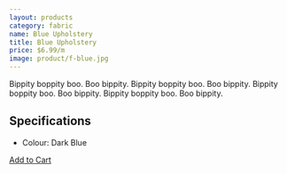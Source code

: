 ```yaml
---
layout: products
category: fabric
name: Blue Upholstery
title: Blue Upholstery
price: $6.99/m
image: product/f-blue.jpg
---
```


Bippity boppity boo. Boo bippity. Bippity boppity boo. Boo bippity. Bippity boppity boo. Boo bippity. Bippity boppity boo. Boo bippity.

## Specifications

- Colour: Dark Blue

<a class="btn-alt milli" href="{{site.baseurl}}/cart/">Add to Cart</a>